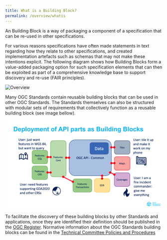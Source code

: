 ```yaml
---
title: What is a Building Block?
permalink: /overview/whatis
---
```

An Building Block is a way of packaging a component of a specification that can be re-used in other specifications.

For various reasons specifications have often made statements in text regarding how they relate to other specifications, and created implementation artefacts such as schemas that may not make these intentions explicit. The following diagram shows how Building Blocks form a value-added packaging option for such specification elements that can then be exploited as part of a comprehensive knowledge base to support discovery and re-use (FAIR principles).

![Overview](https://lucid.app/publicSegments/view/266abfd3-ed51-43a8-a9b0-8e3251c28b54/image.png)

Many OGC Standards contain reusable building blocks that can be used in other OGC Standards. The Standards themselves can also be structured with modular sets of requirements that collectively function as a reusable building block (see image bellow).

[![Usage](/assets/api-bblocks.png)](/assets/api-bblocks.png)

To facilitate the discovery of these building blocks by other Standards and applications, once they are identified their definition should be published in the [OGC Register](https://opengeospatial.github.io/bblocks/register/). Normative information about the OGC Standards building blocks can be found in the [Technical Committee Policies and Procedures](https://docs.ogc.org/pol/05-020r29/05-020r29.html#building-bloocks) 